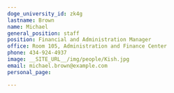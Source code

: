 ```yaml
---
doge_university_id: zk4g
lastname: Brown
name: Michael
general_position: staff
position: Financial and Administration Manager
office: Room 105, Administration and Finance Center
phone: 434-924-4937
image: __SITE_URL__/img/people/Kish.jpg
email: michael.brown@example.com
personal_page:

---
```

